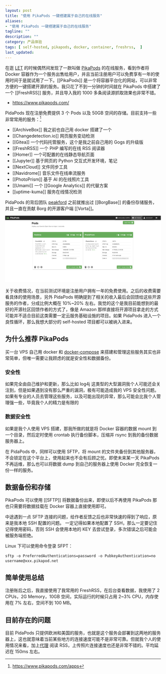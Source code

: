 ```yaml
---
layout: post
title: "使用 PikaPods 一键搭建属于自己的在线服务"
aliases: 
- "使用 PikaPods 一键搭建属于自己的在线服务"
tagline: ""
description: ""
category: 产品体验
tags: [ self-hosted, pikapods, docker, container, freshrss,  ]
last_updated:
---
```


在逛 [LET](https://lowendtalk.com/) 的时候偶然间发现了一款叫做 [PikaPods](https://www.pikapods.com/) 的在线服务，看到作者将 Docker 容器作为一个服务出售给用户，并且当前注册用户可以免费享有一年的使用时间于是就试用了一下。[[PikaPods]] 是一个将容器平台化的网站，可以非常方便的一键搭建开源的服务。我只花了不到一分钟的时间就在 PikaPods 中搭建了一个 [[FreshRSS]] 服务，并且导入我的 1000 多条阅读源抓取效果也非常不错。

- <https://www.pikapods.com/>

PidaPods 现在注册免费提供 3 个 Pods 以及 50GB 空间的存储。目前支持一些非常常用的服务：[^1]

[^1]: <https://www.pikapods.com/apps>

- [[ArchiveBox]] 我之前也自己用 docker 搭建了一个
- [[Changedetection.io]] 网页服务变动检测
- [[Gitea]] 一个代码托管服务，这个是我之前自己用的 Gogs 的升级版
- [[FreshRSS]] 一个 PHP 编写的在线 RSS 阅读器
- [[Homer]] 一个可配置的在线静态导航页面
- [[Jupyter]] 基于网页的 Python 交互式开发环境，笔记
- [[NextCloud]] 文件同步工具
- [[Navidrome]] 音乐文件在线串流服务
- [[PhotoPrism]] 基于 AI 的在线照片工具
- [[Umami]] 一个 [[Google Analytics]] 的代替方案
- [[uptime-kuma]] 服务在线情况检测 

PidaPods 的背后团队 [peakford](https://www.peakford.com/) 之前就推出过 [[BorgBase]] 的备份存储服务，并且一直在贡献 Borg 的开源客户端 [[Vorta]]。

![pikapods dashboard](/assets/pikapods-dashboard-20220130205323.png)

关于收费情况，在当前测试环境是注册用户拥有一年的免费使用。之后的收费需要看具体的使用场景，另外 PidaPods 明确提到了相关的收入最后会回馈给这些开源服务的作者，分成比例大概在 10%~20% 左右。我觉的这个是我目前能想到的最好的开源社区回馈作者的方式了，像是 Amazon 那样直接将开源项目拿走的方式可能并不适合目前这类需要一定云服务基础设施的项目。如果 PidaPods 进入一个良性循环，那么我想大部分的 self-hosted 项目都可以被纳入进来。

## 为什么推荐 PikaPods
买一台 VPS 自己用 docker 和 [docker-compose](https://github.com/einverne/dockerfile) 来搭建和管理这些服务其实也非常简单，但唯一需要让我顾虑的就是安全性和数据备份。

### 安全性
如果完全由自己维护和更新，那么比如 log4j 这类型的大型漏洞我个人可能还会关注到，但是如果遇到没有那么严重的漏洞，极有可能造成我的 VPS 安全性问题。如果有专业的人员去管理这些服务，以及可能出现的异常，那么可能会比我个人管理强一些，毕竟我个人的精力是有限的

### 数据安全性
如果是我个人使用 VPS 搭建，那我所做的就是将 Docker 容器的数据 mount 到一个目录，然后定时使用 crontab 执行备份脚本，压缩并 rsync 到我的备份数据服务器上。

在 PidaPods 中，同样可以使用 SFTP，将 mount 的文件夹备份到其他服务器，不会锁定在这个平台上，使用起来也不会有后顾之忧。即使未来某一天 PikaPods 不再运维，那么也可以将数据 dump 到自己的服务器上使用 Docker 完全恢复一份一样的服务。

## 数据备份和存储

PikaPods 可以使用 [[SFTP]] 将数据备份出来，即使以后不再使用 PikaPods 那也只需要将数据挂载在 Docker 容器上直接使用即可。

中途遇到一点 SFTP 连接的问题，给作者反馈之后也非常快速的得到了响应，原来是我本地 SSH 配置的问题。 一定记得如果本地配置了 SSH，那么一定要记住记得使用密码，否则 SSH 会使用本地的 KEY 去尝试登录，多次错误之后可能会被服务端拒绝。

Linux 下可以使用命令登录 SFPT：

    sftp -o PreferredAuthentications=password -o PubkeyAuthentication=no username@xxx.pikapod.net


## 简单使用总结
注册账后之后，我直接使用了我常用的 FreshRSS，在后台查看数据，我使用了 2 CPUs，2G Memory，10GB 空间，实际运行的时候只占用 2~3% CPU，内存使用在 7% 左右，空间不到 100 MB。


## 目前存在的问题
目前 PidaPods 只提供欧洲和美国的服务，也就是这个服务会部署到这两地的服务器上，这也就意味着当前某些地方的连接速度可能不是非常可靠。但就我个人的使用情况来看，加上[代理](https://board.gtk.pw) 阅读 RSS，上传照片连接速度也还是非常不错的。平均延迟在 150ms 左右。


